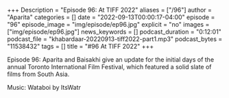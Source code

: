 +++
Description = "Episode 96: At TIFF 2022"
aliases = ["/96"]
author = "Aparita"
categories = []
date = "2022-09-13T00:00:17-04:00"
episode = "96"
episode_image = "img/episode/ep96.jpg"
explicit = "no"
images = ["img/episode/ep96.jpg"]
news_keywords = []
podcast_duration = "0:12:01"
podcast_file = "khabardaar-20220913-tiff2022-part1.mp3"
podcast_bytes = "11538432"
tags = []
title = "#96 At TIFF 2022"
+++

Episode 96: Aparita and Baisakhi give an update for the initial days of the annual Toronto International Film Festival, which featured a solid slate of films from South Asia.

Music: Wataboi by ItsWatr
